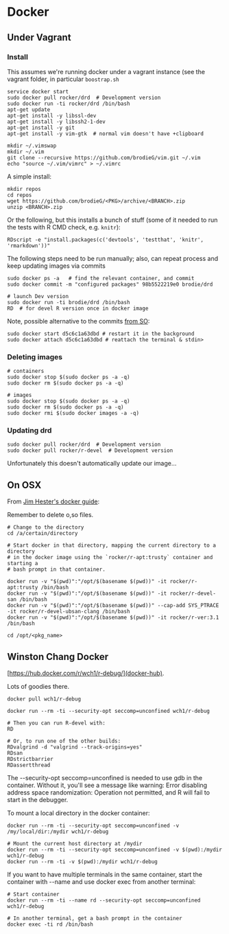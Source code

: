 # Docker

## Under Vagrant

### Install

This assumes we're running docker under a vagrant instance (see the vagrant
folder, in particular `boostrap.sh`

```
service docker start
sudo docker pull rocker/drd  # Development version
sudo docker run -ti rocker/drd /bin/bash
apt-get update
apt-get install -y libssl-dev
apt-get install -y libssh2-1-dev
apt-get install -y git
apt-get install -y vim-gtk  # normal vim doesn't have +clipboard

mkdir ~/.vimswap
mkdir ~/.vim
git clone --recursive https://github.com/brodieG/vim.git ~/.vim
echo "source ~/.vim/vimrc" > ~/.vimrc

```
A simple install:
```
mkdir repos
cd repos
wget https://github.com/brodieG/<PKG>/archive/<BRANCH>.zip
unzip <BRANCH>.zip
```

Or the following, but this installs a bunch of stuff (some of it needed to run
the tests with R CMD check, e.g. `knitr`):

```
RDscript -e "install.packages(c('devtools', 'testthat', 'knitr', 'rmarkdown'))"
```

The following steps need to be run manually; also, can repeat process and
keep updating images via commits

```
sudo docker ps -a   # find the relevant container, and commit
sudo docker commit -m "configured packages" 98b5522219e0 brodie/drd

# launch Dev version
sudo docker run -ti brodie/drd /bin/bash
RD  # for devel R version once in docker image
```

Note, possible alternative to the commits [from SO](https://stackoverflow.com/a/19616598/2725969):

```
sudo docker start d5c6c1a63dbd # restart it in the background
sudo docker attach d5c6c1a63dbd # reattach the terminal & stdin>
```

### Deleting images

```
# containers
sudo docker stop $(sudo docker ps -a -q)
sudo docker rm $(sudo docker ps -a -q)

# images
sudo docker stop $(sudo docker ps -a -q)
sudo docker rm $(sudo docker ps -a -q)
sudo docker rmi $(sudo docker images -a -q)
```

### Updating drd

```
sudo docker pull rocker/drd  # Development version
sudo docker pull rocker/r-devel  # Development version
```

Unfortunately this doesn't automatically update our image...

## On OSX

From [Jim Hester's docker guide](http://www.jimhester.com/2017/10/13/docker/):

Remember to delete o,so files.

```
# Change to the directory
cd /a/certain/directory

# Start docker in that directory, mapping the current directory to a directory
# in the docker image using the `rocker/r-apt:trusty` container and starting a
# bash prompt in that container.

docker run -v "$(pwd)":"/opt/$(basename $(pwd))" -it rocker/r-apt:trusty /bin/bash
docker run -v "$(pwd)":"/opt/$(basename $(pwd))" -it rocker/r-devel-san /bin/bash
docker run -v "$(pwd)":"/opt/$(basename $(pwd))" --cap-add SYS_PTRACE -it rocker/r-devel-ubsan-clang /bin/bash
docker run -v "$(pwd)":"/opt/$(basename $(pwd))" -it rocker/r-ver:3.1 /bin/bash

cd /opt/<pkg_name>

```

## Winston Chang Docker

[https://hub.docker.com/r/wch1/r-debug/](docker-hub).

Lots of goodies there.

```
docker pull wch1/r-debug

docker run --rm -ti --security-opt seccomp=unconfined wch1/r-debug

# Then you can run R-devel with:
RD

# Or, to run one of the other builds:
RDvalgrind -d "valgrind --track-origins=yes"
RDsan
RDstrictbarrier
RDassertthread
```
The --security-opt seccomp=unconfined is needed to use gdb in the container. Without it, you'll see a message like warning: Error disabling address space randomization: Operation not permitted, and R will fail to start in the debugger.

To mount a local directory in the docker container:

```
docker run --rm -ti --security-opt seccomp=unconfined -v /my/local/dir:/mydir wch1/r-debug

# Mount the current host directory at /mydir
docker run --rm -ti --security-opt seccomp=unconfined -v $(pwd):/mydir wch1/r-debug
docker run --rm -ti -v $(pwd):/mydir wch1/r-debug
```

If you want to have multiple terminals in the same container, start the container with --name and use docker exec from another terminal:

```
# Start container
docker run --rm -ti --name rd --security-opt seccomp=unconfined wch1/r-debug

# In another terminal, get a bash prompt in the container
docker exec -ti rd /bin/bash
```

